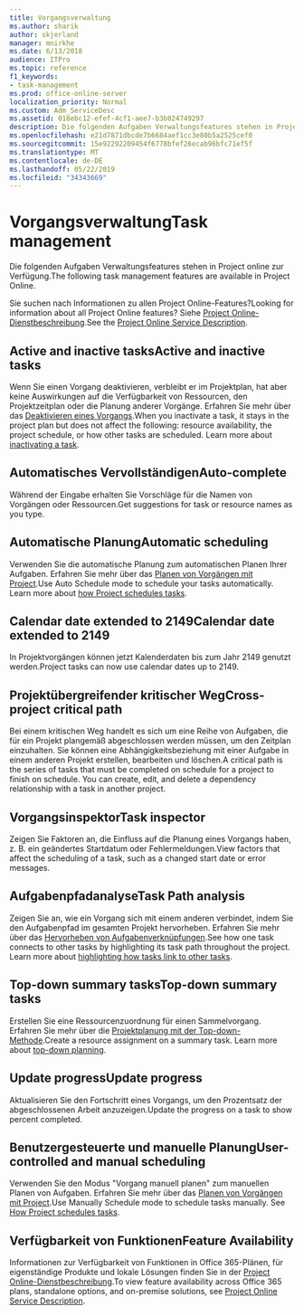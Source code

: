```yaml
---
title: Vorgangsverwaltung
ms.author: sharik
author: skjerland
manager: mnirkhe
ms.date: 6/13/2018
audience: ITPro
ms.topic: reference
f1_keywords:
- task-management
ms.prod: office-online-server
localization_priority: Normal
ms.custom: Adm_ServiceDesc
ms.assetid: 018ebc12-efef-4cf1-aee7-b3b024749297
description: Die folgenden Aufgaben Verwaltungsfeatures stehen in Project online zur Verfügung.
ms.openlocfilehash: e21d7871dbcde7b6684aef1cc3e80b5a2525cef0
ms.sourcegitcommit: 15e92292209454f6778bfef26ecab96bfc71ef5f
ms.translationtype: MT
ms.contentlocale: de-DE
ms.lasthandoff: 05/22/2019
ms.locfileid: "34343669"
---
```

# <a name="task-management"></a><span data-ttu-id="34a73-103">Vorgangsverwaltung</span><span class="sxs-lookup"><span data-stu-id="34a73-103">Task management</span></span>

<span data-ttu-id="34a73-104">Die folgenden Aufgaben Verwaltungsfeatures stehen in Project online zur Verfügung.</span><span class="sxs-lookup"><span data-stu-id="34a73-104">The following task management features are available in Project Online.</span></span>
  
<span data-ttu-id="34a73-105">Sie suchen nach Informationen zu allen Project Online-Features?</span><span class="sxs-lookup"><span data-stu-id="34a73-105">Looking for information about all Project Online features?</span></span> <span data-ttu-id="34a73-106">Siehe [Project Online-Dienstbeschreibung](project-online-service-description.md).</span><span class="sxs-lookup"><span data-stu-id="34a73-106">See the [Project Online Service Description](project-online-service-description.md).</span></span>
  
## <a name="active-and-inactive-tasks"></a><span data-ttu-id="34a73-107">Active and inactive tasks</span><span class="sxs-lookup"><span data-stu-id="34a73-107">Active and inactive tasks</span></span>
<span data-ttu-id="34a73-108"><a name="bkmk_ActiveInactiveTasks"> </a></span><span class="sxs-lookup"><span data-stu-id="34a73-108"></span></span>

<span data-ttu-id="34a73-p102">Wenn Sie einen Vorgang deaktivieren, verbleibt er im Projektplan, hat aber keine Auswirkungen auf die Verfügbarkeit von Ressourcen, den Projektzeitplan oder die Planung anderer Vorgänge. Erfahren Sie mehr über das [Deaktivieren eines Vorgangs](https://go.microsoft.com/fwlink/p/?LinkId=271335).</span><span class="sxs-lookup"><span data-stu-id="34a73-p102">When you inactivate a task, it stays in the project plan but does not affect the following: resource availability, the project schedule, or how other tasks are scheduled. Learn more about [inactivating a task](https://go.microsoft.com/fwlink/p/?LinkId=271335).</span></span>
  
## <a name="auto-complete"></a><span data-ttu-id="34a73-111">Automatisches Vervollständigen</span><span class="sxs-lookup"><span data-stu-id="34a73-111">Auto-complete</span></span>
<span data-ttu-id="34a73-112"><a name="bkmk_AutoComplete"> </a></span><span class="sxs-lookup"><span data-stu-id="34a73-112"></span></span>

<span data-ttu-id="34a73-113">Während der Eingabe erhalten Sie Vorschläge für die Namen von Vorgängen oder Ressourcen.</span><span class="sxs-lookup"><span data-stu-id="34a73-113">Get suggestions for task or resource names as you type.</span></span> 
  
## <a name="automatic-scheduling"></a><span data-ttu-id="34a73-114">Automatische Planung</span><span class="sxs-lookup"><span data-stu-id="34a73-114">Automatic scheduling</span></span>
<span data-ttu-id="34a73-115"><a name="bkmk_AutomaticScheduling"> </a></span><span class="sxs-lookup"><span data-stu-id="34a73-115"></span></span>

<span data-ttu-id="34a73-p103">Verwenden Sie die automatische Planung zum automatischen Planen Ihrer Aufgaben. Erfahren Sie mehr über das [Planen von Vorgängen mit Project](https://go.microsoft.com/fwlink/p/?LinkId=271331).</span><span class="sxs-lookup"><span data-stu-id="34a73-p103">Use Auto Schedule mode to schedule your tasks automatically. Learn more about [how Project schedules tasks](https://go.microsoft.com/fwlink/p/?LinkId=271331).</span></span> 
  
## <a name="calendar-date-extended-to-2149"></a><span data-ttu-id="34a73-118">Calendar date extended to 2149</span><span class="sxs-lookup"><span data-stu-id="34a73-118">Calendar date extended to 2149</span></span>
<span data-ttu-id="34a73-119"><a name="bkmk_Calendardatextended"> </a></span><span class="sxs-lookup"><span data-stu-id="34a73-119"></span></span>

<span data-ttu-id="34a73-120">In Projektvorgängen können jetzt Kalenderdaten bis zum Jahr 2149 genutzt werden.</span><span class="sxs-lookup"><span data-stu-id="34a73-120">Project tasks can now use calendar dates up to 2149.</span></span> 
  
## <a name="cross-project-critical-path"></a><span data-ttu-id="34a73-121">Projektübergreifender kritischer Weg</span><span class="sxs-lookup"><span data-stu-id="34a73-121">Cross-project critical path</span></span>
<span data-ttu-id="34a73-122"><a name="bkmk_Cross_projectcriticalpath"> </a></span><span class="sxs-lookup"><span data-stu-id="34a73-122"></span></span>

<span data-ttu-id="34a73-p104">Bei einem kritischen Weg handelt es sich um eine Reihe von Aufgaben, die für ein Projekt plangemäß abgeschlossen werden müssen, um den Zeitplan einzuhalten. Sie können eine Abhängigkeitsbeziehung mit einer Aufgabe in einem anderen Projekt erstellen, bearbeiten und löschen.</span><span class="sxs-lookup"><span data-stu-id="34a73-p104">A critical path is the series of tasks that must be completed on schedule for a project to finish on schedule. You can create, edit, and delete a dependency relationship with a task in another project.</span></span> 
  
## <a name="task-inspector"></a><span data-ttu-id="34a73-125">Vorgangsinspektor</span><span class="sxs-lookup"><span data-stu-id="34a73-125">Task inspector</span></span>
<span data-ttu-id="34a73-126"><a name="bkmk_Taskinspector"> </a></span><span class="sxs-lookup"><span data-stu-id="34a73-126"></span></span>

<span data-ttu-id="34a73-127">Zeigen Sie Faktoren an, die Einfluss auf die Planung eines Vorgangs haben, z. B. ein geändertes Startdatum oder Fehlermeldungen.</span><span class="sxs-lookup"><span data-stu-id="34a73-127">View factors that affect the scheduling of a task, such as a changed start date or error messages.</span></span>
  
## <a name="task-path-analysis"></a><span data-ttu-id="34a73-128">Aufgabenpfadanalyse</span><span class="sxs-lookup"><span data-stu-id="34a73-128">Task Path analysis</span></span>
<span data-ttu-id="34a73-129"><a name="bkmk_TaskPath"> </a></span><span class="sxs-lookup"><span data-stu-id="34a73-129"></span></span>

<span data-ttu-id="34a73-p105">Zeigen Sie an, wie ein Vorgang sich mit einem anderen verbindet, indem Sie den Aufgabenpfad im gesamten Projekt hervorheben. Erfahren Sie mehr über das [Hervorheben von Aufgabenverknüpfungen](https://go.microsoft.com/fwlink/p/?LinkId=271345).</span><span class="sxs-lookup"><span data-stu-id="34a73-p105">See how one task connects to other tasks by highlighting its task path throughout the project. Learn more about [highlighting how tasks link to other tasks](https://go.microsoft.com/fwlink/p/?LinkId=271345).</span></span>
  
## <a name="top-down-summary-tasks"></a><span data-ttu-id="34a73-132">Top-down summary tasks</span><span class="sxs-lookup"><span data-stu-id="34a73-132">Top-down summary tasks</span></span>
<span data-ttu-id="34a73-133"><a name="bkmk_Topdownsummarytasks"> </a></span><span class="sxs-lookup"><span data-stu-id="34a73-133"></span></span>

<span data-ttu-id="34a73-p106">Erstellen Sie eine Ressourcenzuordnung für einen Sammelvorgang. Erfahren Sie mehr über die [Projektplanung mit der Top-down-Methode](https://go.microsoft.com/fwlink/p/?LinkId=271333).</span><span class="sxs-lookup"><span data-stu-id="34a73-p106">Create a resource assignment on a summary task. Learn more about [top-down planning](https://go.microsoft.com/fwlink/p/?LinkId=271333).</span></span>
  
## <a name="update-progress"></a><span data-ttu-id="34a73-136">Update progress</span><span class="sxs-lookup"><span data-stu-id="34a73-136">Update progress</span></span>
<span data-ttu-id="34a73-137"><a name="bkmk_Updateprogress"> </a></span><span class="sxs-lookup"><span data-stu-id="34a73-137"></span></span>

<span data-ttu-id="34a73-138">Aktualisieren Sie den Fortschritt eines Vorgangs, um den Prozentsatz der abgeschlossenen Arbeit anzuzeigen.</span><span class="sxs-lookup"><span data-stu-id="34a73-138">Update the progress on a task to show percent completed.</span></span>
  
## <a name="user-controlled-and-manual-scheduling"></a><span data-ttu-id="34a73-139">Benutzergesteuerte und manuelle Planung</span><span class="sxs-lookup"><span data-stu-id="34a73-139">User-controlled and manual scheduling</span></span>
<span data-ttu-id="34a73-140"><a name="bkmk_User_controlledManualscheduling"> </a></span><span class="sxs-lookup"><span data-stu-id="34a73-140"></span></span>

<span data-ttu-id="34a73-p107">Verwenden Sie den Modus "Vorgang manuell planen" zum manuellen Planen von Aufgaben. Erfahren Sie mehr über das [Planen von Vorgängen mit Project](https://go.microsoft.com/fwlink/p/?LinkId=271331).</span><span class="sxs-lookup"><span data-stu-id="34a73-p107">Use Manually Schedule mode to schedule tasks manually. See [How Project schedules tasks](https://go.microsoft.com/fwlink/p/?LinkId=271331).</span></span>
  
## <a name="feature-availability"></a><span data-ttu-id="34a73-143">Verfügbarkeit von Funktionen</span><span class="sxs-lookup"><span data-stu-id="34a73-143">Feature Availability</span></span>
<span data-ttu-id="34a73-144"><a name="bkmk_User_controlledManualscheduling"> </a></span><span class="sxs-lookup"><span data-stu-id="34a73-144"></span></span>

<span data-ttu-id="34a73-145">Informationen zur Verfügbarkeit von Funktionen in Office 365-Plänen, für eigenständige Produkte und lokale Lösungen finden Sie in der [Project Online-Dienstbeschreibung](project-online-service-description.md).</span><span class="sxs-lookup"><span data-stu-id="34a73-145">To view feature availability across Office 365 plans, standalone options, and on-premise solutions, see [Project Online Service Description](project-online-service-description.md).</span></span>
  

